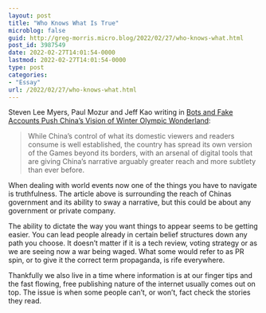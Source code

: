 ```yaml
---
layout: post
title: "Who Knows What Is True"
microblog: false
guid: http://greg-morris.micro.blog/2022/02/27/who-knows-what.html
post_id: 3987549
date: 2022-02-27T14:01:54-0000
lastmod: 2022-02-27T14:01:54-0000
type: post
categories:
- "Essay"
url: /2022/02/27/who-knows-what.html
---
```

<p>Steven Lee Myers, Paul Mozur and Jeff Kao writing in <a href="https://www.nytimes.com/2022/02/18/technology/china-olympics-propaganda.html">Bots and Fake Accounts Push China’s Vision of Winter Olympic Wonderland</a>:</p><blockquote>While China’s control of what its domestic viewers and readers consume is well established, the country has spread its own version of the Games beyond its borders, with an arsenal of digital tools that are giving China’s narrative arguably greater reach and more subtlety than ever before.</blockquote><p>When dealing with world events now one of the things you have to navigate is truthfulness. The article above is surrounding the reach of Chinas government and its ability to sway a narrative, but this could be about any government or private company.</p><p>The ability to dictate the way you want things to appear seems to be getting easier. You can lead people already in certain belief structures down any path you choose. It doesn’t matter if it is a tech review, voting strategy or as we are seeing now a war being waged. What some would refer to as PR spin, or to give it the correct term propaganda, is rife everywhere.</p><p>Thankfully we also live in a time where information is at our finger tips and the fast flowing, free publishing nature of the internet usually comes out on top. The issue is when some people can’t, or won’t, fact check the stories they read.</p>
